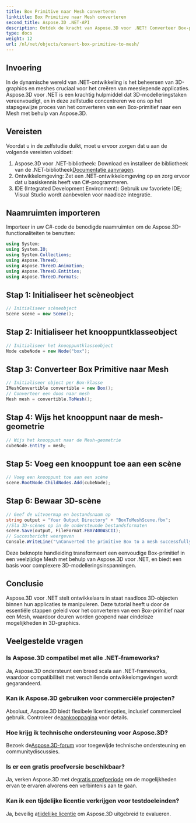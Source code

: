 ```yaml
---
title: Box Primitive naar Mesh converteren
linktitle: Box Primitive naar Mesh converteren
second_title: Aspose.3D .NET-API
description: Ontdek de kracht van Aspose.3D voor .NET! Converteer Box-primitieven moeiteloos naar veelzijdige Mesh. Verbeter vandaag nog uw grafische 3D-game.
type: docs
weight: 12
url: /nl/net/objects/convert-box-primitive-to-mesh/
---
```

## Invoering
In de dynamische wereld van .NET-ontwikkeling is het beheersen van 3D-graphics en meshes cruciaal voor het creëren van meeslepende applicaties. Aspose.3D voor .NET is een krachtig hulpmiddel dat 3D-modelleringstaken vereenvoudigt, en in deze zelfstudie concentreren we ons op het stapsgewijze proces van het converteren van een Box-primitief naar een Mesh met behulp van Aspose.3D.
## Vereisten
Voordat u in de zelfstudie duikt, moet u ervoor zorgen dat u aan de volgende vereisten voldoet:
1.  Aspose.3D voor .NET-bibliotheek: Download en installeer de bibliotheek van de .NET-bibliotheek[Documentatie aanvragen](https://reference.aspose.com/3d/net/).
2. Ontwikkelomgeving: Zet een .NET-ontwikkelomgeving op en zorg ervoor dat u basiskennis heeft van C#-programmeren.
3. IDE (Integrated Development Environment): Gebruik uw favoriete IDE; Visual Studio wordt aanbevolen voor naadloze integratie.
## Naamruimten importeren
Importeer in uw C#-code de benodigde naamruimten om de Aspose.3D-functionaliteiten te benutten:
```csharp
using System;
using System.IO;
using System.Collections;
using Aspose.ThreeD;
using Aspose.ThreeD.Animation;
using Aspose.ThreeD.Entities;
using Aspose.ThreeD.Formats;
```
## Stap 1: Initialiseer het scèneobject
```csharp
// Initialiseer scèneobject
Scene scene = new Scene();
```
## Stap 2: Initialiseer het knooppuntklasseobject
```csharp
// Initialiseer het knooppuntklasseobject
Node cubeNode = new Node("box");
```
## Stap 3: Converteer Box Primitive naar Mesh
```csharp
// Initialiseer object per Box-klasse
IMeshConvertible convertible = new Box();
// Converteer een doos naar mesh
Mesh mesh = convertible.ToMesh();
```
## Stap 4: Wijs het knooppunt naar de mesh-geometrie
```csharp
// Wijs het knooppunt naar de Mesh-geometrie
cubeNode.Entity = mesh;
```
## Stap 5: Voeg een knooppunt toe aan een scène
```csharp
// Voeg een knooppunt toe aan een scène
scene.RootNode.ChildNodes.Add(cubeNode);
```
## Stap 6: Bewaar 3D-scène
```csharp
// Geef de uitvoermap en bestandsnaam op
string output = "Your Output Directory" + "BoxToMeshScene.fbx";
//Sla 3D-scènes op in de ondersteunde bestandsformaten
scene.Save(output, FileFormat.FBX7400ASCII);
// Succesbericht weergeven
Console.WriteLine("\nConverted the primitive Box to a mesh successfully.\nFile saved at " + output);
```
Deze beknopte handleiding transformeert een eenvoudige Box-primitief in een veelzijdige Mesh met behulp van Aspose.3D voor .NET, en biedt een basis voor complexere 3D-modelleringsinspanningen.
## Conclusie
Aspose.3D voor .NET stelt ontwikkelaars in staat naadloos 3D-objecten binnen hun applicaties te manipuleren. Deze tutorial heeft u door de essentiële stappen geleid voor het converteren van een Box-primitief naar een Mesh, waardoor deuren worden geopend naar eindeloze mogelijkheden in 3D-graphics.
## Veelgestelde vragen
### Is Aspose.3D compatibel met alle .NET-frameworks?
Ja, Aspose.3D ondersteunt een breed scala aan .NET-frameworks, waardoor compatibiliteit met verschillende ontwikkelomgevingen wordt gegarandeerd.
### Kan ik Aspose.3D gebruiken voor commerciële projecten?
 Absoluut, Aspose.3D biedt flexibele licentieopties, inclusief commercieel gebruik. Controleer de[aankooppagina](https://purchase.aspose.com/buy) voor details.
### Hoe krijg ik technische ondersteuning voor Aspose.3D?
 Bezoek de[Aspose.3D-forum](https://forum.aspose.com/c/3d/18) voor toegewijde technische ondersteuning en communitydiscussies.
### Is er een gratis proefversie beschikbaar?
 Ja, verken Aspose.3D met de[gratis proefperiode](https://releases.aspose.com/) om de mogelijkheden ervan te ervaren alvorens een verbintenis aan te gaan.
### Kan ik een tijdelijke licentie verkrijgen voor testdoeleinden?
 Ja, beveilig a[tijdelijke licentie](https://purchase.aspose.com/temporary-license/) om Aspose.3D uitgebreid te evalueren.
